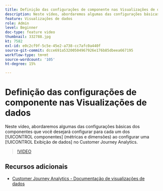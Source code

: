 ```yaml
---
title: Definição das configurações de componente nas Visualizações de dados
description: Neste vídeo, abordaremos algumas das configurações básicas dos componentes que você desejará configurar para cada um dos componentes (métricas e dimensões) ao configurar uma Exibição de dados no Customer Journey Analytics.
feature: Visualizações de dados
role: Admin
level: Beginner
doc-type: feature video
thumbnail: 332788.jpg
kt: 7582
exl-id: e0c2cf9f-5c5e-45e2-a738-cc7afc0a440f
source-git-commit: dcce691a53200504967926e176b85dbeea667195
workflow-type: tm+mt
source-wordcount: '105'
ht-degree: 15%

---
```


# Definição das configurações de componente nas Visualizações de dados

Neste vídeo, abordaremos algumas das configurações básicas dos componentes que você desejará configurar para cada um dos [!UICONTROL componentes] (métricas e dimensões) ao configurar uma [!UICONTROL Exibição de dados] no Customer Journey Analytics.

>[!VIDEO](https://video.tv.adobe.com/v/332788/?quality=12&learn=on)

## Recursos adicionais

* [Customer Journey Analytics - Documentação de visualizações de dados](https://experienceleague.adobe.com/docs/analytics-platform/using/cja-dataviews/create-dataview.html)
